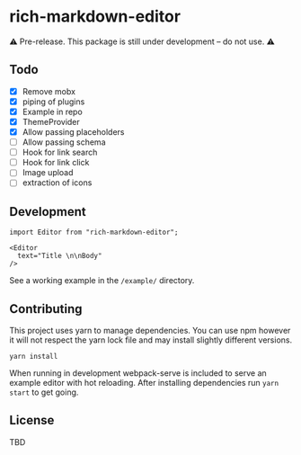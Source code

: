 # rich-markdown-editor

⚠️ Pre-release. This package is still under development – do not use. ⚠️

## Todo

- [x] Remove mobx
- [x] piping of plugins
- [x] Example in repo
- [x] ThemeProvider
- [x] Allow passing placeholders
- [ ] Allow passing schema
- [ ] Hook for link search
- [ ] Hook for link click
- [ ] Image upload
- [ ] extraction of icons

## Development

```
import Editor from "rich-markdown-editor";

<Editor
  text="Title \n\nBody"
/>
```

See a working example in the `/example/` directory.

## Contributing

This project uses yarn to manage dependencies. You can use npm however it will not respect the yarn lock file and may install slightly different versions.

```
yarn install
```

When running in development webpack-serve is included to serve an example editor with hot reloading. After installing dependencies run `yarn start` to get going.

## License

TBD